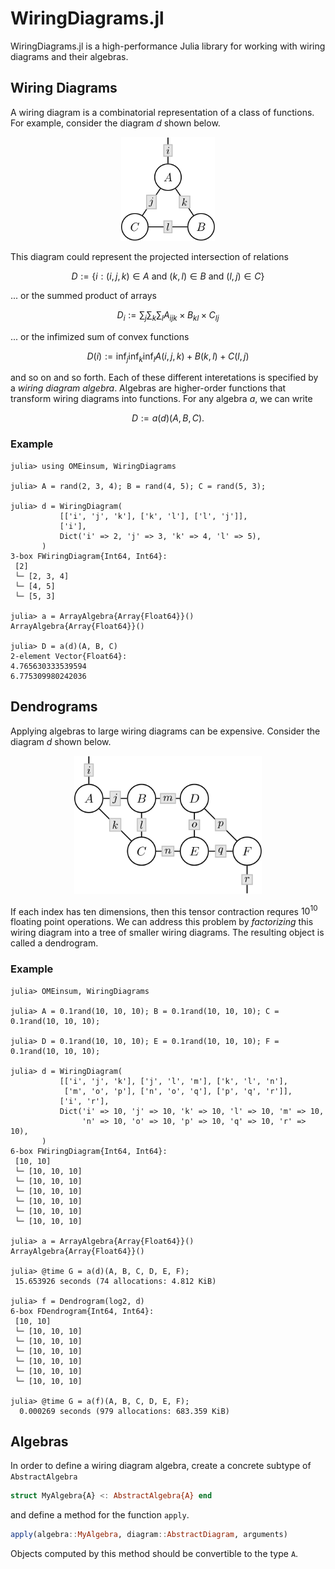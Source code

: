 # WiringDiagrams.jl

WiringDiagrams.jl is a high-performance Julia library for working
with wiring diagrams and their algebras.

## Wiring Diagrams

A wiring diagram is a combinatorial representation of a
class of functions. For example, consider the diagram $d$
shown below.

<p align="center">
    <img src="./assets/diagram-1.svg" width="150">
</p>

This diagram could represent the projected intersection
of relations

```math
    D := \{i : (i, j, k) ∈ A \text{ and } (k, l) ∈ B \text{ and } (l, j) ∈ C\}
```

... or the summed product of arrays

```math
    D_i := \sum_j \sum_k \sum_l A_{ijk} \times B_{kl} \times C_{lj}
```

... or the infimized sum of convex functions

```math
    D(i) := \inf_j \inf_k \inf_l A(i, j, k) + B(k, l) + C(l, j)
```

and so on and so forth. Each of these different interetations
is specified by a *wiring diagram algebra*. Algebras are
higher-order functions that transform wiring diagrams into
functions. For any algebra $a$, we can write

```math
    D := a(d)(A, B, C).
```

### Example

```julia-repl
julia> using OMEinsum, WiringDiagrams

julia> A = rand(2, 3, 4); B = rand(4, 5); C = rand(5, 3);

julia> d = WiringDiagram(
           [['i', 'j', 'k'], ['k', 'l'], ['l', 'j']],
           ['i'],
           Dict('i' => 2, 'j' => 3, 'k' => 4, 'l' => 5),
       )
3-box FWiringDiagram{Int64, Int64}:
 [2]
 └─ [2, 3, 4]
 └─ [4, 5]
 └─ [5, 3]

julia> a = ArrayAlgebra{Array{Float64}}()
ArrayAlgebra{Array{Float64}}()

julia> D = a(d)(A, B, C)
2-element Vector{Float64}:
4.765630333539594
6.775309980242036
```

## Dendrograms

Applying algebras to large wiring diagrams can be expensive.
Consider the diagram $d$ shown below.

<p align="center">
    <img src="./assets/diagram-2.svg" width="300">
</p>

If each index has ten dimensions, then this tensor contraction
requres $10^{10}$ floating point operations. We can address this
problem by *factorizing* this wiring diagram into a tree of smaller
wiring diagrams. The resulting object is called a dendrogram.

### Example

```julia-repl
julia> OMEinsum, WiringDiagrams

julia> A = 0.1rand(10, 10, 10); B = 0.1rand(10, 10, 10); C = 0.1rand(10, 10, 10);

julia> D = 0.1rand(10, 10, 10); E = 0.1rand(10, 10, 10); F = 0.1rand(10, 10, 10);

julia> d = WiringDiagram(
           [['i', 'j', 'k'], ['j', 'l', 'm'], ['k', 'l', 'n'],
            ['m', 'o', 'p'], ['n', 'o', 'q'], ['p', 'q', 'r']],
           ['i', 'r'],
           Dict('i' => 10, 'j' => 10, 'k' => 10, 'l' => 10, 'm' => 10,
                'n' => 10, 'o' => 10, 'p' => 10, 'q' => 10, 'r' => 10),
       )
6-box FWiringDiagram{Int64, Int64}:
 [10, 10]
 └─ [10, 10, 10]
 └─ [10, 10, 10]
 └─ [10, 10, 10]
 └─ [10, 10, 10]
 └─ [10, 10, 10]
 └─ [10, 10, 10]

julia> a = ArrayAlgebra{Array{Float64}}()
ArrayAlgebra{Array{Float64}}()

julia> @time G = a(d)(A, B, C, D, E, F);
 15.653926 seconds (74 allocations: 4.812 KiB)

julia> f = Dendrogram(log2, d)
6-box FDendrogram{Int64, Int64}:
 [10, 10]
 └─ [10, 10, 10]
 └─ [10, 10, 10]
 └─ [10, 10, 10]
 └─ [10, 10, 10]
 └─ [10, 10, 10]
 └─ [10, 10, 10]

julia> @time G = a(f)(A, B, C, D, E, F);
  0.000269 seconds (979 allocations: 683.359 KiB)
```

## Algebras

In order to define a wiring diagram algebra, create a concrete subtype of
`AbstractAlgebra` 

```julia
struct MyAlgebra{A} <: AbstractAlgebra{A} end
```

and define a method for the function `apply`.

```julia
apply(algebra::MyAlgebra, diagram::AbstractDiagram, arguments)
```

Objects computed by this method should be convertible to the type `A`.
